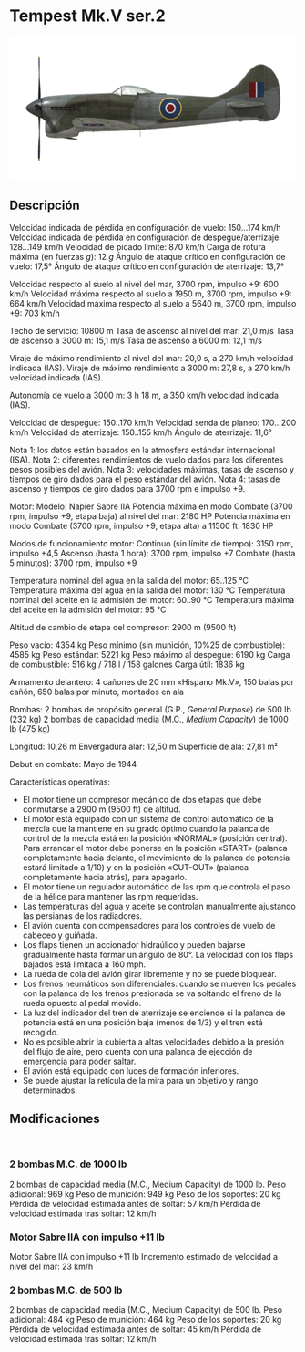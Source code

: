 ﻿# Tempest Mk.V ser.2

![tempestmkvs2](../images/tempestmkvs2.png)

## Descripción

Velocidad indicada de pérdida en configuración de vuelo: 150...174 km/h
Velocidad indicada de pérdida en configuración de despegue/aterrizaje: 128...149 km/h
Velocidad de picado límite: 870 km/h
Carga de rotura máxima (en fuerzas <i>g</i>): 12 <i>g</i>
Ángulo de ataque crítico en configuración de vuelo: 17,5°
Ángulo de ataque crítico en configuración de aterrizaje: 13,7°

Velocidad respecto al suelo al nivel del mar, 3700 rpm, impulso +9: 600 km/h
Velocidad máxima respecto al suelo a 1950 m, 3700 rpm, impulso +9: 664 km/h
Velocidad máxima respecto al suelo a 5640 m, 3700 rpm, impulso +9: 703 km/h

Techo de servicio: 10800 m
Tasa de ascenso al nivel del mar: 21,0 m/s
Tasa de ascenso a 3000 m: 15,1 m/s
Tasa de ascenso a 6000 m: 12,1 m/s

Viraje de máximo rendimiento al nivel del mar: 20,0 s, a 270 km/h velocidad indicada (IAS).
Viraje de máximo rendimiento a 3000 m: 27,8 s, a 270 km/h velocidad indicada (IAS).

Autonomía de vuelo a 3000 m: 3 h 18 m, a 350 km/h velocidad indicada (IAS).

Velocidad de despegue: 150..170 km/h
Velocidad senda de planeo: 170...200 km/h
Velocidad de aterrizaje: 150..155 km/h
Ángulo de aterrizaje: 11,6°

Nota 1: los datos están basados en la atmósfera estándar internacional (ISA).
Nota 2: diferentes rendimientos de vuelo dados para los diferentes pesos posibles del avión.
Nota 3: velocidades máximas, tasas de ascenso y tiempos de giro dados para el peso estándar del avión.
Nota 4: tasas de ascenso y tiempos de giro dados para 3700 rpm e impulso +9.

Motor:
Modelo: Napier Sabre IIA
Potencia máxima en modo Combate (3700 rpm, impulso +9, etapa baja) al nivel del mar: 2180 HP
Potencia máxima en modo Combate (3700 rpm, impulso +9, etapa alta) a 11500 ft: 1830 HP

Modos de funcionamiento motor:
Continuo (sin límite de tiempo): 3150 rpm, impulso +4,5
Ascenso (hasta 1 hora): 3700 rpm, impulso +7
Combate (hasta 5 minutos): 3700 rpm, impulso +9

Temperatura nominal del agua en la salida del motor: 65..125 °C
Temperatura máxima del agua en la salida del motor: 130 °C
Temperatura nominal del aceite en la admisión del motor: 60..90 °C
Temperatura máxima del aceite en la admisión del motor: 95 °C

Altitud de cambio de etapa del compresor: 2900 m (9500 ft)

Peso vacío: 4354 kg
Peso mínimo (sin munición, 10%25 de combustible): 4585 kg
Peso estándar: 5221 kg
Peso máximo al despegue: 6190 kg
Carga de combustible: 516 kg / 718 l / 158 galones
Carga útil: 1836 kg

Armamento delantero:
4 cañones de 20 mm «Hispano Mk.V», 150 balas por cañón, 650 balas por minuto, montados en ala

Bombas:
2 bombas de propósito general (G.P., <i>General Purpose</i>) de 500 lb (232 kg)
2 bombas de capacidad media (M.C., <i>Medium Capacity</i>) de 1000 lb (475 kg)

Longitud: 10,26 m
Envergadura alar: 12,50 m
Superficie de ala: 27,81 m²

Debut en combate: Mayo de 1944

Características operativas:
- El motor tiene un compresor mecánico de dos etapas que debe conmutarse a 2900 m (9500 ft) de altitud.
- El motor está equipado con un sistema de control automático de la mezcla que la mantiene en su grado óptimo cuando la palanca de control de la mezcla está en la posición «NORMAL» (posición central). Para arrancar el motor debe ponerse en la posición «START» (palanca completamente hacia delante, el movimiento de la palanca de potencia estará limitado a 1/10) y en la posición «CUT-OUT» (palanca completamente hacia atrás), para apagarlo.
- El motor tiene un regulador automático de las rpm que controla el paso de la hélice para mantener las rpm requeridas.
- Las temperaturas del agua y aceite se controlan manualmente ajustando las persianas de los radiadores.
- El avión cuenta con compensadores para los controles de vuelo de cabeceo y guiñada.
- Los flaps tienen un accionador hidraúlico y pueden bajarse gradualmente hasta formar un ángulo de 80°. La velocidad con los flaps bajados está limitada a 160 mph.
- La rueda de cola del avión girar libremente y no se puede bloquear.
- Los frenos neumáticos son diferenciales: cuando se mueven los pedales con la palanca de los frenos presionada se va soltando el freno de la rueda opuesta al pedal movido.
- La luz del indicador del tren de aterrizaje se enciende si la palanca de potencia está en una posición baja (menos de 1/3) y el tren está recogido.
- No es posible abrir la cubierta a altas velocidades debido a la presión del flujo de aire, pero cuenta con una palanca de ejección de emergencia para poder saltar.
- El avión está equipado con luces de formación inferiores.
- Se puede ajustar la retícula de la mira para un objetivo y rango determinados.

## Modificaciones
﻿

### 2 bombas M.C. de 1000 lb

2 bombas de capacidad media (M.C., Medium Capacity) de 1000 lb.
Peso adicional: 969 kg
Peso de munición: 949 kg
Peso de los soportes: 20 kg
Pérdida de velocidad estimada antes de soltar: 57 km/h
Pérdida de velocidad estimada tras soltar: 12 km/h﻿

### Motor Sabre IIA con impulso +11 lb

Motor Sabre IIA con impulso +11 lb
Incremento estimado de velocidad a nivel del mar: 23 km/h﻿

### 2 bombas M.C. de 500 lb

2 bombas de capacidad media (M.C., Medium Capacity) de 500 lb.
Peso adicional: 484 kg
Peso de munición: 464 kg
Peso de los soportes: 20 kg
Pérdida de velocidad estimada antes de soltar: 45 km/h
Pérdida de velocidad estimada tras soltar: 12 km/h